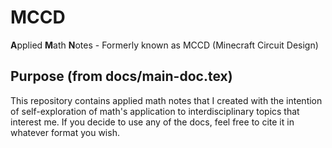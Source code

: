 # MCCD
**A**pplied **M**ath **N**otes - Formerly known as MCCD (Minecraft Circuit Design)

## Purpose (from docs/main-doc.tex)
This repository contains applied math notes that I created with the intention of self-exploration of math's application to interdisciplinary topics that interest me.
If you decide to use any of the docs, feel free to cite it in whatever format you wish.
